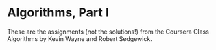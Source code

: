 # Algorithms, Part I #

These are the assignments (not the solutions!) from the Coursera Class Algorithms by Kevin Wayne and Robert Sedgewick.
